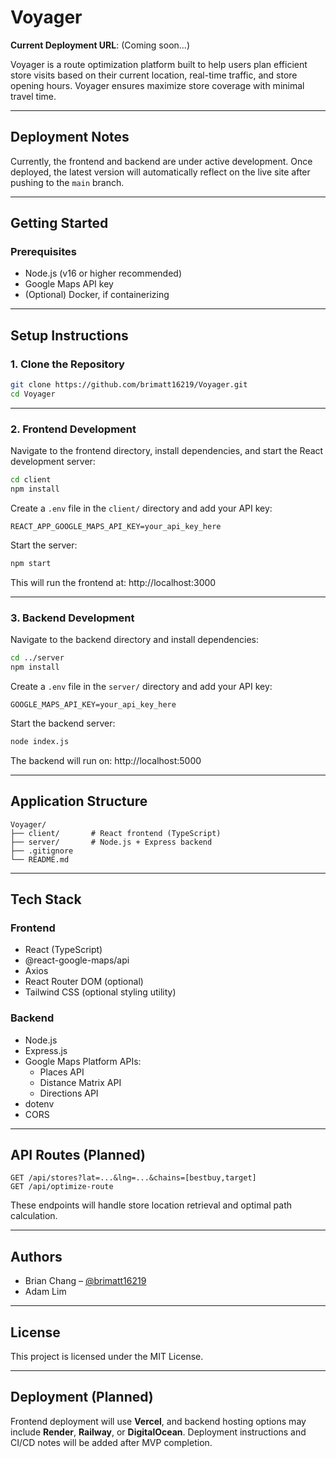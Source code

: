 # Voyager

**Current Deployment URL**: (Coming soon...)

Voyager is a route optimization platform built to help users plan efficient store visits based on their current location, real-time traffic, and store opening hours. Voyager ensures maximize store coverage with minimal travel time.

---

## Deployment Notes

Currently, the frontend and backend are under active development. Once deployed, the latest version will automatically reflect on the live site after pushing to the `main` branch.

---

## Getting Started

### Prerequisites

- Node.js (v16 or higher recommended)
- Google Maps API key
- (Optional) Docker, if containerizing

---

## Setup Instructions

### 1. Clone the Repository

```bash
git clone https://github.com/brimatt16219/Voyager.git
cd Voyager
```

---

### 2. Frontend Development

Navigate to the frontend directory, install dependencies, and start the React development server:

```bash
cd client
npm install
```

Create a `.env` file in the `client/` directory and add your API key:

```env
REACT_APP_GOOGLE_MAPS_API_KEY=your_api_key_here
```

Start the server:

```bash
npm start
```

This will run the frontend at: http://localhost:3000

---

### 3. Backend Development

Navigate to the backend directory and install dependencies:

```bash
cd ../server
npm install
```

Create a `.env` file in the `server/` directory and add your API key:

```env
GOOGLE_MAPS_API_KEY=your_api_key_here
```

Start the backend server:

```bash
node index.js
```

The backend will run on: http://localhost:5000

---

## Application Structure

```
Voyager/
├── client/       # React frontend (TypeScript)
├── server/       # Node.js + Express backend
├── .gitignore
└── README.md
```

---

## Tech Stack

### Frontend

- React (TypeScript)
- @react-google-maps/api
- Axios
- React Router DOM (optional)
- Tailwind CSS (optional styling utility)

### Backend

- Node.js
- Express.js
- Google Maps Platform APIs:
  - Places API
  - Distance Matrix API
  - Directions API
- dotenv
- CORS

---

## API Routes (Planned)

```http
GET /api/stores?lat=...&lng=...&chains=[bestbuy,target]
GET /api/optimize-route
```

These endpoints will handle store location retrieval and optimal path calculation.

---

## Authors

- Brian Chang – [@brimatt16219](https://github.com/brimatt16219)
- Adam Lim

---

## License

This project is licensed under the MIT License.

---

## Deployment (Planned)

Frontend deployment will use **Vercel**, and backend hosting options may include **Render**, **Railway**, or **DigitalOcean**. Deployment instructions and CI/CD notes will be added after MVP completion.